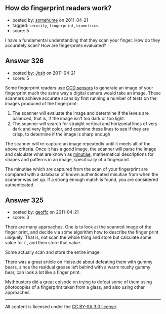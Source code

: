 ## How do fingerprint readers work?

- posted by: [somehume](https://stackexchange.com/users/-1/10-somehume) on 2011-04-21
- tagged: `security`, `fingerprint`, `biometrics`
- score: 5

I have a fundamental understanding that they scan your finger. How do they accurately scan? How are fingerprints evaluated?


## Answer 326

- posted by: [Josh](https://stackexchange.com/users/-1/20-josh) on 2011-04-21
- score: 5

Some fingerprint readers use [CCD sensors](http://en.wikipedia.org/wiki/Charge-coupled_device) to generate an image of your fingerprint much the same way a digital camera would take an image. These scanners achieve accurate scans by first running a number of tests on the images produced of the fingerprint:

 1. The scanner will evaluate the image and determine if the levels are balanced, that is, if the image isn't too dark or too light.
 1. The scanner will search for straight vertical and horizontal lines of very dark and very light color, and examine these lines to see if they are crisp, to determine if the image is sharp enough

The scanner will re-capture an image repeatedly until it meets all of the above criteria. Once it has a good image, the scanner will parse the image and calculate what are known as [minutiae](http://en.wikipedia.org/wiki/Minutiae), mathematical descriptions for shapes and patterns in an image, specifically of a fingerprint.

The minutiae which are captured from the scan of your fingerprint are compared with a  database of known authenticated minutiae from when the scanner was set up. If a strong enough match is found, you are considered authenticated.


## Answer 325

- posted by: [geoffc](https://stackexchange.com/users/-1/34-geoffc) on 2011-04-21
- score: 3

There are many approaches.  One is to look at the scanned image of the finger print, and decide via some algorithm how to describe the finger print uniquely.  That is, not scan the whole thing and store but calculate some value for it, and then store that value.

Some actually scan and store the entire image.

There was a great article on Heise.de about defeating them with gummy bears, since the residual grease left behind with a warm mushy gummy bear, can look a lot like a finger print. 

Mythbusters did a great episode on trying to defeat some of them using photocopies of a fingerprint taken from a glass, and also using other approaches. 



---

All content is licensed under the [CC BY-SA 3.0 license](https://creativecommons.org/licenses/by-sa/3.0/).
